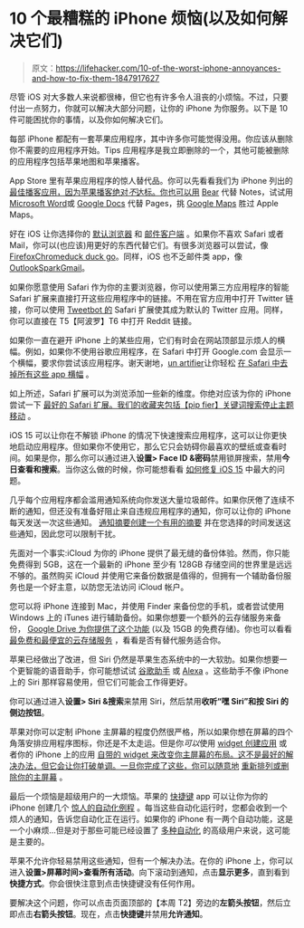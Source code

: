 # 10 个最糟糕的 iPhone 烦恼(以及如何解决它们)

> 原文：<https://lifehacker.com/10-of-the-worst-iphone-annoyances-and-how-to-fix-them-1847917627>

尽管 iOS 对大多数人来说都很棒，但它也有许多令人沮丧的小烦恼。不过，只要付出一点努力，你就可以解决大部分问题，让你的 iPhone 为你服务。以下是 10 件可能困扰你的事情，以及你如何解决它们。

每部 iPhone 都配有一套苹果应用程序，其中许多你可能觉得没用。你应该从删除你不需要的应用程序开始。Tips 应用程序是我立即删除的一个，其他可能被删除的应用程序包括苹果地图和苹果播客。

App Store 里有苹果应用程序的惊人替代品。你可以先看看我们为 iPhone 列出的 [最佳播客应用，因为苹果播客绝对*不*达标。你也可以用](https://lifehacker.com/the-best-iphone-podcast-managers-for-2018-1830569398) [Bear](https://apps.apple.com/app/bear/id1016366447) 代替 Notes，试试用[Microsoft Word](https://apps.apple.com/app/microsoft-word/id586447913)或 [Google Docs](https://apps.apple.com/app/google-docs-sync-edit-share/id842842640) 代替 Pages，挑 [Google Maps](https://apps.apple.com/app/google-maps/id585027354) 胜过 Apple Maps。

好在 iOS 让你选择你的 [默认浏览器](https://lifehacker.com/how-to-change-your-default-browser-on-ios-ipados-1845029421) 和 [邮件客户端](https://lifehacker.com/how-to-force-ios14-to-use-gmail-as-your-default-mail-ap-1845109089) 。如果你不喜欢 Safari 或者 Mail，你可以(也应该)用更好的东西代替它们。有很多浏览器可以尝试，像[Firefox](https://apps.apple.com/app/firefox-private-safe-browser/id989804926)[Chrome](https://apps.apple.com/app/google-chrome/id535886823)[duck duck go](https://apps.apple.com/app/duckduckgo-privacy-browser/id663592361)。同样，iOS 也不乏邮件类 app，像[Outlook](https://apps.apple.com/app/microsoft-outlook/id951937596)[Spark](https://apps.apple.com/app/spark-mail-email-by-readdle/id997102246)[Gmail](https://apps.apple.com/app/gmail-email-by-google/id422689480)。

如果你愿意使用 Safari 作为你的主要浏览器，你可以使用第三方应用程序的智能 Safari 扩展来直接打开这些应用程序中的链接。不用在官方应用中打开 Twitter 链接，你可以使用 [Tweetbot 的](https://apps.apple.com/app/tweetbot-6-for-twitter/id1527500834) Safari 扩展使其成为默认的 Twitter 应用。同样，你可以直接在 T5【阿波罗】T6 中打开 Reddit 链接。

如果你一直在避开 iPhone 上的某些应用，它们有时会在网站顶部显示烦人的横幅。例如，如果你不使用谷歌应用程序，在 Safari 中打开 Google.com 会显示一个横幅，要求你尝试该应用程序。谢天谢地，[un artifier](https://apps.apple.com/app/unsmartifier/id1587069869)让你轻松 [在 Safari 中去掉所有这些 app 横幅](https://lifehacker.com/how-to-get-rid-of-those-annoying-app-banners-in-safari-1847900915) 。

如上所述，Safari 扩展可以为浏览添加一些新的维度。你绝对应该为你的 iPhone 尝试一下 [最好的 Safari 扩展。我们的收藏夹包括](https://lifehacker.com/12-better-ways-to-browse-the-internet-on-your-iphone-1847726577)[【pip fier】](https://apps.apple.com/app/pipifier/id1234771095)[关键词搜索](https://apps.apple.com/us/app/keyword-search/id1558453954)[停止主题移动](https://apps.apple.com/app/stopthemadness-mobile/id1583082931) 。

iOS 15 可以让你在不解锁 iPhone 的情况下快速搜索应用程序，这可以让你更快地启动应用程序。但如果你不使用它，那么它只会妨碍你最喜欢的壁纸或查看时间。如果是你，那么你可以通过进入**设置> Face ID &密码**禁用锁屏搜索，禁用**今日查看和搜索**。当你这么做的时候，你可能想看看 [如何修复 iOS 15](https://lifehacker.com/10-of-the-biggest-annoyances-in-ios-15-and-ipados-15-a-1847728838/) 中最大的问题。

几乎每个应用程序都会滥用通知系统向你发送大量垃圾邮件。如果你厌倦了连续不断的通知，但还没有准备好阻止来自违规应用程序的通知，你可以让你的 iPhone 每天发送一次这些通知。 [通知摘要创建一个有用的摘要](https://lifehacker.com/avoid-unnecessary-distractions-in-ios-15-with-notificat-1847376058) 并在您选择的时间发送这些通知，因此您可以限制干扰。

先面对一个事实:iCloud 为你的 iPhone 提供了最无缝的备份体验。然而，你只能免费得到 5GB，这在一个最新的 iPhone 至少有 128GB 存储空间的世界里是远远不够的。虽然购买 iCloud 并使用它来备份数据是值得的，但拥有一个辅助备份服务也是一个好主意，以防您无法访问 iCloud 帐户。

您可以将 iPhone 连接到 Mac，并使用 Finder 来备份您的手机，或者尝试使用 Windows 上的 iTunes 进行辅助备份。如果你想要一个额外的云存储服务来备份， [Google Drive 为你提供了这个功能](https://lifehacker.com/11-google-drive-features-everyone-should-know-about-1847775515/slides/12) (以及 15GB 的免费存储)。你也可以看看 [最免费和最便宜的云存储服务](https://lifehacker.com/google-one-is-now-open-for-everyone-but-is-it-a-good-d-1826049257) ，看看是否有替代服务适合你。

苹果已经做出了改进，但 Siri 仍然是苹果生态系统中的一大软肋。如果你想要一个更智能的语音助手，你可能想试试 [谷歌助手](https://apps.apple.com/app/google-assistant/id1220976145) 或 [Alexa](https://apps.apple.com/app/amazon-alexa/id944011620) 。这些助手不像 iPhone 上的 Siri 那样容易使用，但它们可能会工作得更好。

你可以通过进入**设置> Siri &搜索**来禁用 Siri，然后禁用**收听“嘿 Siri”**和**按 Siri 的侧边按钮**。

苹果对你可以定制 iPhone 主屏幕的程度仍然很严格，所以如果你想在屏幕的四个角落安排应用程序图标，你还是不太走运。但是你*可以*使用 [widget 创建应用](https://lifehacker.com/how-to-create-a-countdown-widget-in-ios-14-1845586527) 或者你的 iPhone 上的应用 [自带的 widget 来改变你主屏幕的布局。这不是最好的解决办法，但它会让你打破单调。一旦你完成了这些，你可以随意地](https://lifehacker.com/heres-every-new-iphone-widget-that-comes-with-ios-15-1847673062) [重新排列或删除你的主屏幕](https://lifehacker.com/how-to-rearrange-or-delete-home-screens-in-ios-15-1847709234) 。

最后一个烦恼是超级用户的一大烦恼。苹果的 [快捷键](https://apps.apple.com/app/shortcuts/id915249334) app 可以让你为你的 iPhone 创建几个 [惊人的自动化例程](https://lifehacker.com/how-to-trigger-automatic-shortcuts-in-ios-13-1835516448) 。每当这些自动化运行时，您都会收到一个烦人的通知，告诉您自动化正在运行。如果你的 iPhone 有一两个自动功能，这是一个小麻烦...但是对于那些可能已经设置了 [多种自动化](https://lifehacker.com/automatically-change-your-apple-watch-face-by-location-1845304120) 的高级用户来说，这可能是主要的。

苹果不允许你轻易禁用这些通知，但有一个解决办法。在你的 iPhone 上，你可以进入**设置>屏幕时间>查看所有活动**。向下滚动到通知，点击**显示更多**，直到看到**快捷方式**。你会很快注意到点击快捷键没有任何作用。

要解决这个问题，你可以点击页面顶部的【本周 T2】旁边的**左箭头按钮**，然后立即点击**右箭头按钮**。现在，点击**快捷键**并禁用**允许通知**。
